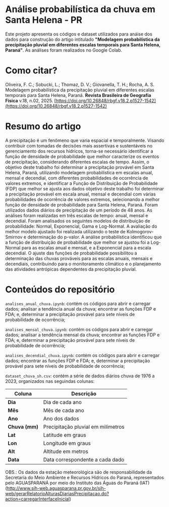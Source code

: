# Análise probabilística da chuva em Santa Helena - PR
Este projeto apresenta os códigos e dataset utilizados para anáise dos dados para construção do artigo intitulado **"Modelagem probabilística da precipitação pluvial em diferentes escalas temporais para Santa Helena, Paraná"**.
As análises foram realizados no Google Colab.
# Como citar?
Oliveira, F. C.; Sobucki, L.; Thomaz, D. V.; Giovanella, T. H.; Rocha, A. S. Modelagem probabilística da precipitação pluvial em diferentes escalas temporais para Santa Helena, Paraná. **Revista Brasileira de Geografia Física** v.18, n.02, 2025. [https://doi.org/10.26848/rbgf.v18.2.p1527-1542](https://doi.org/10.26848/rbgf.v18.2.p1527-1542)
# Resumo do artigo
A precipitação é um fenômeno que varia espacial e temporalmente. Visando contribuir com tomadas de decisões mais assertivas e sustentáveis no gerenciamento dos recursos hídricos, torna-se necessário identificar a função de densidade de probabilidade que melhor caracterize os eventos de precipitação, considerando diferentes escalas de tempo. Assim, o objetivo deste trabalho foi determinar a precipitação provável em Santa Helena, Paraná, utilizando modelagem probabilística em escalas anual, mensal e decendial, com diferentes probabilidades de ocorrência de valores extremos, e identificar a Função de Distribuição de Probabilidade (FDP) que melhor se ajusta aos dados objetivo deste trabalho foi determinar a precipitação provável em escala anual, mensal e decendial com várias probabilidades de ocorrência de valores extremos, selecionando a melhor função de densidade de probabilidade para Santa Helena, Paraná. Foram utilizados dados diários de precipitação de um período de 48 anos. As análises foram realizadas em três escalas de tempo: anual, mensal e decendial. Foram analisados os seguintes modelos de distribuição de probabilidade: Normal, Exponencial, Gama e Log-Normal. A avaliação do melhor modelo ajustado foi realizada utilizando o teste de Kolmogorov-Smirnov e determinação do p-valor. A análise probabilística identificou que a função de distribuição de probabilidade que melhor se ajustou foi a Log-Normal para as escalas anual e mensal, e a Exponencial para a escala decendial. O ajuste das funções de probabilidade possibilitou a determinação das chuvas prováveis para as escalas anuais, mensais e decendiais, contribuindo para o monitoramento climático e o planejamento das atividades antrópicas dependentes da precipitação pluvial.
# Conteúdos do repositório
`analises_anual_chuva.ipynb`: contém os códigos para abrir e carregar dados; analisar a tendência anual da chuva; encontrar as funções FDP e FDA; e, determinar a precipitação provável para sete níveis de probabilidade de ocorrência;

`analises_mensal_chuva.ipynb`: contém os códigos para abrir e carregar dados; analisar a tendência mensal da chuva; encontrar as funções FDP e FDA; e, determinar a precipitação provável para sete níveis de probabilidade de ocorrência;

`analises_decendial_chuva.ipynb`: contém os códigos para abrir e carregar dados; encontrar as funções FDP e FDA; e, determinar a precipitação provável para sete níveis de probabilidade de ocorrência;

`dataset_chuva_sh.csv`: contém a série de dados diários chuva de 1976 a 2023, organizados nas seguindas colunas:

| **Coluna**      | **Descrição**                                                                 |
|------------------|-------------------------------------------------------------------------------|
| **Dia**          | Dia de cada ano                                                             |
| **Mês**          | Mês de cada ano                                                            |
| **Ano**          | Ano dos dados                                                              |
| **Chuva (mm)**   | Precipitação pluvial em milímetros                                          |
| **Lat**          | Latitude em graus                                                          |
| **Lon**          | Longitude em graus                                                         |
| **Alt**          | Altitude em metros                                                         |
| **Data**         | Data correspondente a cada dado                                            |

OBS.: Os dados da estação meteorológica são de responsabilidade da Secretaria do Meio Ambiente e Recursos Hídricos do Paraná, representados pelo AGUASPARANÁ por meio do Instituto das Águas do Paraná (IAT) (http://www.sih-web.aguasparana.pr.gov.br/sih-web/gerarRelatorioAlturasDiariasPrecipitacao.do?action=carregarInterfaceInicial)
